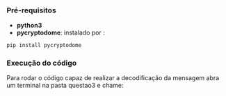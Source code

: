 ### Pré-requisitos

- **python3**
- **pycryptodome**: instalado por :
```bash
pip install pycryptodome
```

### Execução do código

Para rodar o código capaz de realizar a decodificação da
mensagem abra um terminal na pasta questao3 e chame:




